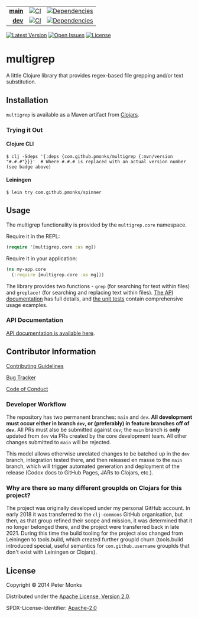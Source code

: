 | | | |
|---:|:---:|:---:|
| [**main**](https://github.com/pmonks/multigrep/tree/main) | [![CI](https://github.com/pmonks/multigrep/workflows/CI/badge.svg?branch=main)](https://github.com/pmonks/multigrep/actions?query=workflow%3Alint) | [![Dependencies](https://github.com/pmonks/multigrep/workflows/dependencies/badge.svg?branch=main)](https://github.com/pmonks/multigrep/actions?query=workflow%3Adependencies) |
| [**dev**](https://github.com/pmonks/multigrep/tree/dev)  | [![CI](https://github.com/pmonks/multigrep/workflows/CI/badge.svg?branch=dev)](https://github.com/pmonks/multigrep/actions?query=workflow%3Alint) | [![Dependencies](https://github.com/pmonks/multigrep/workflows/dependencies/badge.svg?branch=dev)](https://github.com/pmonks/multigrep/actions?query=workflow%3Adependencies) |

[![Latest Version](https://img.shields.io/clojars/v/com.github.pmonks/multigrep)](https://clojars.org/com.github.pmonks/multigrep/) [![Open Issues](https://img.shields.io/github/issues/pmonks/multigrep.svg)](https://github.com/pmonks/multigrep/issues) [![License](https://img.shields.io/github/license/pmonks/multigrep.svg)](https://github.com/pmonks/multigrep/blob/main/LICENSE)

# multigrep

A little Clojure library that provides regex-based file grepping and/or text substitution.

## Installation

`multigrep` is available as a Maven artifact from [Clojars](https://clojars.org/com.github.pmonks/multigrep).

### Trying it Out

#### Clojure CLI

```shell
$ clj -Sdeps '{:deps {com.github.pmonks/multigrep {:mvn/version "#.#.#"}}}'  # Where #.#.# is replaced with an actual version number (see badge above)
```

#### Leiningen

```shell
$ lein try com.github.pmonks/spinner
```

## Usage

The multigrep functionality is provided by the `multigrep.core` namespace.

Require it in the REPL:

```clojure
(require '[multigrep.core :as mg])
```

Require it in your application:

```clojure
(ns my-app.core
  (:require [multigrep.core :as mg]))
```

The library provides two functions - `grep` (for searching for text within files) and `greplace!` (for searching and replacing text within files).
[The API documentation](https://pmonks.github.io/multigrep/) has full details, and [the unit tests](https://github.com/pmonks/multigrep/blob/main/test/multigrep/core_test.clj) contain comprehensive usage examples.

### API Documentation

[API documentation is available here](https://pmonks.github.io/multigrep/).

## Contributor Information

[Contributing Guidelines](https://github.com/pmonks/multigrep/blob/main/.github/CONTRIBUTING.md)

[Bug Tracker](https://github.com/pmonks/multigrep/issues)

[Code of Conduct](https://github.com/pmonks/multigrep/blob/main/.github/CODE_OF_CONDUCT.md)

### Developer Workflow

The repository has two permanent branches: `main` and `dev`.  **All development must occur either in branch `dev`, or (preferably) in feature branches off of `dev`.**  All PRs must also be submitted against `dev`; the `main` branch is **only** updated from `dev` via PRs created by the core development team.  All other changes submitted to `main` will be rejected.

This model allows otherwise unrelated changes to be batched up in the `dev` branch, integration tested there, and then released en masse to the `main` branch, which will trigger automated generation and deployment of the release (Codox docs to GitHub Pages, JARs to Clojars, etc.).

### Why are there so many different groupIds on Clojars for this project?

The project was originally developed under my personal GitHub account.  In early 2018 it was transferred to the `clj-commons` GitHub organisation, but then, as that group refined their scope and mission, it was determined that it no longer belonged there, and the project were transferred back in late 2021.  During this time the build tooling for the project also changed from Leiningen to tools.build, which created further groupId churn (tools.build introduced special, useful semantics for `com.github.username` groupIds that don't exist with Leiningen or Clojars).

## License

Copyright © 2014 Peter Monks

Distributed under the [Apache License, Version 2.0](http://www.apache.org/licenses/LICENSE-2.0).

SPDX-License-Identifier: [Apache-2.0](https://spdx.org/licenses/Apache-2.0)
